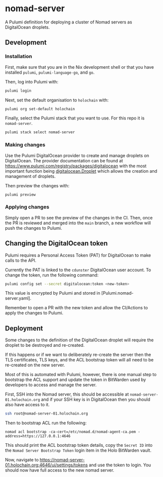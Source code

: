 # nomad-server

A Pulumi definition for deploying a cluster of Nomad servers as DigitalOcean droplets.

## Development

### Installation

First, make sure that you are in the Nix development shell or that you have
installed `pulumi`, `pulumi-language-go`, and `go`.

Then, log into Pulumi with:

```sh
pulumi login
```

Next, set the default organisation to `holochain` with:

```sh
pulumi org set-default holochain
```

Finally, select the Pulumi stack that you want to use. For this repo it is `nomad-server`.

```sh
pulumi stack select nomad-server
```

### Making changes

Use the Pulumi DigitalOcean provider to create and manage droplets on DigitalOcean.
The provider documentation can be found at <https://www.pulumi.com/registry/packages/digitalocean>
with the most important function being
[digitalocean.Droplet](https://www.pulumi.com/registry/packages/digitalocean/api-docs/droplet)
which allows the creation and management of droplets.

Then preview the changes with:

```sh
pulumi preview
```

### Applying changes

Simply open a PR to see the preview of the changes in the CI. Then, once the PR
is reviewed and merged into the `main` branch, a new workflow will push the
changes to Pulumi.

## Changing the DigitalOcean token

Pulumi requires a Personal Access Token (PAT) for DigitalOcean to make calls to
the API.

Currently the PAT is linked to the `cdunster` DigitalOcean user account. To
change the token, run the following command:

```sh
pulumi config set --secret digitalocean:token <new-token>
```

This value is encrypted by Pulumi and stored in [Pulumi.nomad-server.yaml].

Remember to open a PR with the new token and allow the CI/Actions to apply the
changes to Pulumi.

## Deployment

Some changes to the definition of the DigitalOcean droplet will require the
droplet to be destroyed and re-created.

If this happens or if we want to deliberately re-create the server then the TLS
certificates, TLS keys, and the ACL bootstrap token will all need to be
re-created on the new server.

Most of this is automated with Pulumi, however, there is one manual step to
bootstrap the ACL support and update the token in BitWarden used by developers
to access and manage the server.

First, SSH into the Nomad server, this should be accessible at
`nomad-server-01.holochain.org` and if your SSH key is in DigitalOcean then you
should also have access to it.

```sh
ssh root@nomad-server-01.holochain.org
```

Then to bootstrap ACL run the following:

```console
nomad acl bootstrap -ca-cert=/etc/nomad.d/nomad-agent-ca.pem -address=https://127.0.0.1:4646
```

This should print the ACL bootstrap token details, copy the `Secret ID` into
the `Nomad Server Bootstrap Token` login item in the Holo BitWarden vault.

Now, navigate to <https://nomad-server-01.holochain.org:4646/ui/settings/tokens>
and use the token to login. You should now have full access to the new nomad server.
